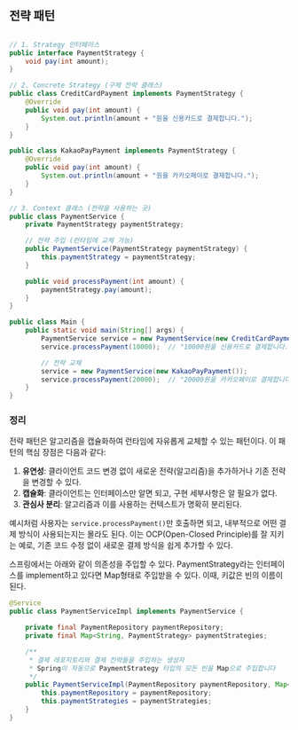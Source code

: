 ## 전략 패턴

```java

// 1. Strategy 인터페이스
public interface PaymentStrategy {
    void pay(int amount);
}

// 2. Concrete Strategy (구체 전략 클래스)
public class CreditCardPayment implements PaymentStrategy {
    @Override
    public void pay(int amount) {
        System.out.println(amount + "원을 신용카드로 결제합니다.");
    }
}

public class KakaoPayPayment implements PaymentStrategy {
    @Override
    public void pay(int amount) {
        System.out.println(amount + "원을 카카오페이로 결제합니다.");
    }
}

// 3. Context 클래스 (전략을 사용하는 곳)
public class PaymentService {
    private PaymentStrategy paymentStrategy;

    // 전략 주입 (런타임에 교체 가능)
    public PaymentService(PaymentStrategy paymentStrategy) {
        this.paymentStrategy = paymentStrategy;
    }

    public void processPayment(int amount) {
        paymentStrategy.pay(amount);
    }
}

```

```java
public class Main {
    public static void main(String[] args) {
        PaymentService service = new PaymentService(new CreditCardPayment());
        service.processPayment(10000);  // "10000원을 신용카드로 결제합니다."

        // 전략 교체
        service = new PaymentService(new KakaoPayPayment());
        service.processPayment(20000);  // "20000원을 카카오페이로 결제합니다."
    }
}
```

### 정리

전략 패턴은 알고리즘을 캡슐화하여 런타임에 자유롭게 교체할 수 있는 패턴이다. 이 패턴의 핵심 장점은 다음과 같다:

1. **유연성**: 클라이언트 코드 변경 없이 새로운 전략(알고리즘)을 추가하거나 기존 전략을 변경할 수 있다.
2. **캡슐화**: 클라이언트는 인터페이스만 알면 되고, 구현 세부사항은 알 필요가 없다.
3. **관심사 분리**: 알고리즘과 이를 사용하는 컨텍스트가 명확히 분리된다.

예시처럼 사용자는 `service.processPayment()`만 호출하면 되고, 내부적으로 어떤 결제 방식이 사용되는지는 몰라도 된다. 이는 OCP(Open-Closed Principle)를 잘 지키는 예로, 기존 코드 수정 없이 새로운 결제 방식을 쉽게 추가할 수 있다.

스프링에서는 아래와 같이 의존성을 주입할 수 있다. PaymentStrategy라는 인터페이스를 implement하고 있다면 Map형태로 주입받을 수 있다. 이때, 키값은 빈의 이름이 된다.
```java
@Service
public class PaymentServiceImpl implements PaymentService {

    private final PaymentRepository paymentRepository;
    private final Map<String, PaymentStrategy> paymentStrategies;

    /**
     * 결제 레포지토리와 결제 전략들을 주입하는 생성자
     * Spring이 자동으로 PaymentStrategy 타입의 모든 빈을 Map으로 주입합니다
     */
    public PaymentServiceImpl(PaymentRepository paymentRepository, Map<String, PaymentStrategy> paymentStrategies) {
        this.paymentRepository = paymentRepository;
        this.paymentStrategies = paymentStrategies;
    }
}
```
